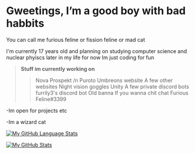 # Gweetings, I’m a good boy with bad habbits

You can call me furious feline or fission feline or mad cat 

I'm currently 17 years old and planning on studying computer science and nuclear phyiscs later in my life for now Im just coding for fun

> **Stuff im currently working on**
> > Nova Prospekt /n 
> > Puroto 
> > Umbreons website 
> > A few other websites 
> > Night vision goggles
> > Unity 
> > A few private discord bots
> > furrily3's discord bot
> > Old banna
If you wanna chit chat Furious Feline#3399
 
-Im open for projects etc 
 
-Im a wizard cat</h2> <br>

 [![My GitHub Language Stats](https://github-readme-stats.vercel.app/api/top-langs/?username=FissionFeline&langs_count=5&theme=tokyonight)]()


[![My GitHub Stats](https://github-readme-stats.vercel.app/api/?username=FissionFeline&count_private=true&theme=tokyonight&showicons=true)]()















<!---
FissionFeline/FissionFeline is a ✨ special ✨ repository because its `README.md` (this file) appears on your GitHub profile.
You can click the Preview link to take a look at your changes.
--->
